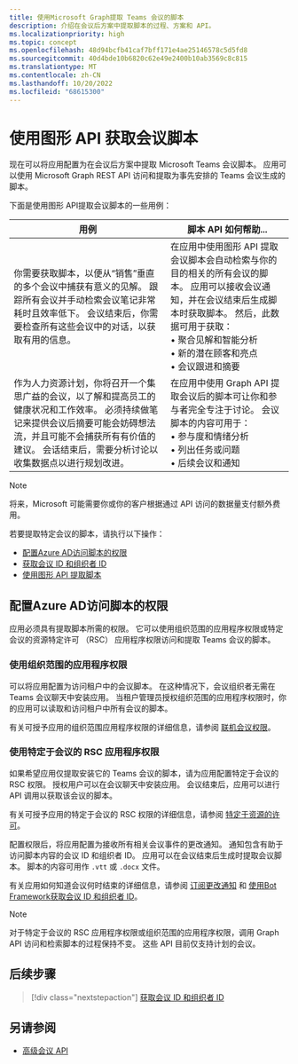 ```yaml
---
title: 使用Microsoft Graph提取 Teams 会议的脚本
description: 介绍在会议后方案中提取脚本的过程、方案和 API。
ms.localizationpriority: high
ms.topic: concept
ms.openlocfilehash: 48d94bcfb41caf7bff171e4ae25146578c5d5fd8
ms.sourcegitcommit: 40d4bde10b6820c62e49e2400b10ab3569c8c815
ms.translationtype: MT
ms.contentlocale: zh-CN
ms.lasthandoff: 10/20/2022
ms.locfileid: "68615300"
---
```

# <a name="get-meeting-transcripts-using-graph-apis"></a>使用图形 API 获取会议脚本

现在可以将应用配置为在会议后方案中提取 Microsoft Teams 会议脚本。 应用可以使用 Microsoft Graph REST API 访问和提取为事先安排的 Teams 会议生成的脚本。

下面是使用图形 API提取会议脚本的一些用例：

| 用例 | 脚本 API 如何帮助... |
| --- | --- |
| 你需要获取脚本，以便从“销售”垂直的多个会议中捕获有意义的见解。 跟踪所有会议并手动检索会议笔记非常耗时且效率低下。 会议结束后，你需要检查所有这些会议中的对话，以获取有用的信息。 | 在应用中使用图形 API 提取会议脚本会自动检索与你的目的相关的所有会议的脚本。 应用可以接收会议通知，并在会议结束后生成脚本时获取脚本。 然后，此数据可用于获取： <br> • 聚合见解和智能分析 <br> • 新的潜在顾客和亮点 <br> • 会议跟进和摘要 |
| 作为人力资源计划，你将召开一个集思广益的会议，以了解和提高员工的健康状况和工作效率。 必须持续做笔记来提供会议后摘要可能会妨碍想法流，并且可能不会捕获所有有价值的建议。 会话结束后，需要分析讨论以收集数据点以进行规划改进。 | 在应用中使用 Graph API 提取会议后的脚本可让你和参与者完全专注于讨论。 会议脚本的内容可用于： <br> • 参与度和情绪分析 <br> • 列出任务或问题 <br> • 后续会议和通知 |

> [!NOTE]
> 将来，Microsoft 可能需要你或你的客户根据通过 API 访问的数据量支付额外费用。

若要提取特定会议的脚本，请执行以下操作：

- [配置Azure AD访问脚本的权限](#configure-permissions-on-azure-ad-to-access-transcript)
- [获取会议 ID 和组织者 ID](fetch-id.md)
- [使用图形 API 提取脚本](/graph/api/resources/calltranscript)

## <a name="configure-permissions-on-azure-ad-to-access-transcript"></a>配置Azure AD访问脚本的权限

应用必须具有提取脚本所需的权限。 它可以使用组织范围的应用程序权限或特定会议的资源特定许可 （RSC） 应用程序权限访问和提取 Teams 会议的脚本。

### <a name="use-organization-wide-application-permissions"></a>使用组织范围的应用程序权限

可以将应用配置为访问租户中的会议脚本。 在这种情况下，会议组织者无需在 Teams 会议聊天中安装应用。 当租户管理员授权组织范围的应用程序权限时，你的应用可以读取和访问租户中所有会议的脚本。

有关可授予应用的组织范围应用程序权限的详细信息，请参阅 [联机会议权限](/graph/permissions-reference#online-meetings-permissions)。

### <a name="use-meeting-specific-rsc-application-permissions"></a>使用特定于会议的 RSC 应用程序权限

如果希望应用仅提取安装它的 Teams 会议的脚本，请为应用配置特定于会议的 RSC 权限。 授权用户可以在会议聊天中安装应用。 会议结束后，应用可以进行 API 调用以获取该会议的脚本。

有关可授予应用的特定于会议的 RSC 权限的详细信息，请参阅 [特定于资源的许可](../rsc/resource-specific-consent.md#resource-specific-permissions-for-a-chat)。

配置权限后，将应用配置为接收所有相关会议事件的更改通知。 通知包含有助于访问脚本内容的会议 ID 和组织者 ID。 应用可以在会议结束后生成时提取会议脚本。 脚本的内容可用作 `.vtt` 或 `.docx` 文件。

有关应用如何知道会议何时结束的详细信息，请参阅 [订阅更改通知](fetch-id.md#subscribe-to-change-notifications) 和 [使用Bot Framework获取会议 ID 和组织者 ID](fetch-id.md#use-bot-framework-to-get-meeting-id-and-organizer-id)。

> [!NOTE]
> 对于特定于会议的 RSC 应用程序权限或组织范围的应用程序权限，调用 Graph API 访问和检索脚本的过程保持不变。 这些 API 目前仅支持计划的会议。

## <a name="next-step"></a>后续步骤

> [!div class="nextstepaction"]
> [获取会议 ID 和组织者 ID](fetch-id.md)

## <a name="see-also"></a>另请参阅

- [高级会议 API](../../apps-in-teams-meetings/meeting-apps-apis.md)
